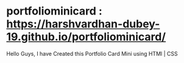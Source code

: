 # portfoliominicard : https://harshvardhan-dubey-19.github.io/portfoliominicard/
Hello Guys, I have Created this Portfolio Card Mini using HTMl | CSS 
